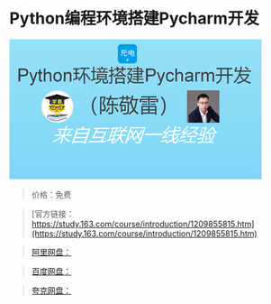 # Python编程环境搭建Pycharm开发

![img](../../../assets/study163/free/93b2da53ba2340c4b3349abc06612e96.png)

> 价格：免费

> [官方链接：https://study.163.com/course/introduction/1209855815.htm](https://study.163.com/course/introduction/1209855815.htm)

> [阿里网盘：]()

> [百度网盘：]()

> [夸克网盘：]()
